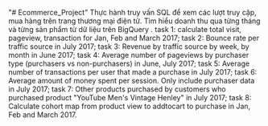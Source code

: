 "# Ecommerce_Project" 
Thực hành truy vấn SQL để xem các lượt truy cập, mua hàng trên trang thương mại điện tử. Tìm hiểu doanh thu qua từng tháng và từng sản phẩm từ dữ liệu trên BigQuery .
task 1: calculate total visit, pageview, transaction for Jan, Feb and March 2017;
task 2: Bounce rate per traffic source in July 2017;
task 3: Revenue by traffic source by week, by month in June 2017;
task 4: Average number of pageviews by purchaser type (purchasers vs non-purchasers) in June, July 2017;
task 5: Average number of transactions per user that made a purchase in July 2017;
task 6: Average amount of money spent per session. Only include purchaser data in July 2017;
task 7: Other products purchased by customers who purchased product "YouTube Men's Vintage Henley" in July 2017;
task 8: Calculate cohort map from product view to addtocart to purchase in Jan, Feb and March 2017.
